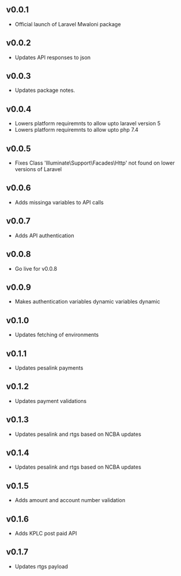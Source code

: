 ## v0.0.1

- Official launch of Laravel Mwaloni package

## v0.0.2

- Updates API responses to json

## v0.0.3

- Updates package notes.

## v0.0.4

- Lowers platform requiremnts to allow upto laravel version 5
- Lowers platform requiremnts to allow upto php 7.4

## v0.0.5

- Fixes Class 'Illuminate\Support\Facades\Http' not found on lower versions of Laravel

## v0.0.6

- Adds missinga variables to API calls

## v0.0.7

- Adds API authentication

## v0.0.8

- Go live for v0.0.8

## v0.0.9

- Makes authentication variables dynamic variables dynamic

## v0.1.0

- Updates fetching of environments

## v0.1.1

- Updates pesalink payments

## v0.1.2

- Updates payment validations

## v0.1.3

- Updates pesalink and rtgs based on NCBA updates

## v0.1.4

- Updates pesalink and rtgs based on NCBA updates

## v0.1.5

-  Adds amount and account number validation

## v0.1.6

- Adds KPLC post paid API

## v0.1.7

- Updates rtgs payload
